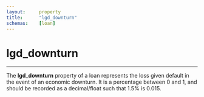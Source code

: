 ```yaml
---
layout:     property
title:      "lgd_downturn"
schemas:    [loan]
---
```


# lgd_downturn

---

The **lgd_downturn** property of a loan represents the loss given default in the event of an economic downturn. It is a percentage between 0 and 1, and should be recorded as a decimal/float such that 1.5% is 0.015.
